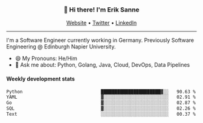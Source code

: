 <h3 align="center">👋 Hi there! I'm Erik Sanne</h3>
<p align="center">
  <a href="https://eriksanne.com">Website</a> •
  <a href="https://twitter.com/ErikKonradSanne">Twitter</a> •
  <a href="https://www.linkedin.com/in/eriksanne/">LinkedIn</a>
</p>

---
I'm a Software Engineer currently working in Germany. Previously Software Engineering @ Edinburgh Napier University.

- 😄 My Pronouns: He/Him
- 💬 Ask me about: Python, Golang, Java, Cloud, DevOps, Data Pipelines

<h4>Weekly development stats</h4>
<!--START_SECTION:waka-->

```txt
Python                             ██████████████████████▓░░   90.63 %
YAML                               ▓░░░░░░░░░░░░░░░░░░░░░░░░   02.91 %
Go                                 ▓░░░░░░░░░░░░░░░░░░░░░░░░   02.87 %
SQL                                ▓░░░░░░░░░░░░░░░░░░░░░░░░   02.26 %
Text                               ░░░░░░░░░░░░░░░░░░░░░░░░░   00.37 %
```

<!--END_SECTION:waka-->
